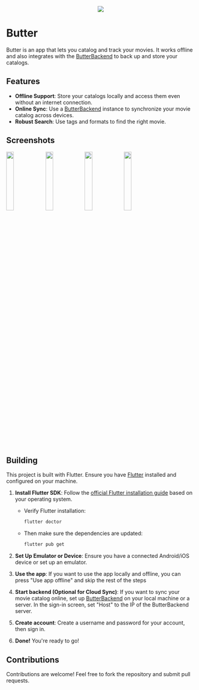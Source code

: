 <p align="center">
  <img src="https://github.com/user-attachments/assets/b5cad764-5562-466b-b8ee-6b5cb6ca5985" />
</p>

# Butter

Butter is an app that lets you catalog and track your movies. It works offline and also integrates with the [ButterBackend](https://github.com/CTNeptune/ButterBackend) to back up and store your catalogs.

## Features

- **Offline Support**: Store your catalogs locally and access them even without an internet connection.
- **Online Sync**: Use a [ButterBackend](https://github.com/CTNeptune/ButterBackend) instance to synchronize your movie catalog across devices.
- **Robust Search**: Use tags and formats to find the right movie.

## Screenshots
<img src="https://github.com/user-attachments/assets/afc157c8-6a8b-4c7c-9507-1b977abba587" width="20%" height="20%" />
<img src="https://github.com/user-attachments/assets/5d31d1f4-eb47-4b58-87a9-60869be55bd1" width="20%" height="20%" />
<img src="https://github.com/user-attachments/assets/fd3c2b57-29d5-416f-81bb-cc24b3611791" width="20%" height="20%" />
<img src="https://github.com/user-attachments/assets/8eba6737-1c41-4d27-a650-22c4528018cb" width="20%" height="20%" />

## Building

This project is built with Flutter. Ensure you have [Flutter](https://flutter.dev/docs/get-started/install) installed and configured on your machine.

1. **Install Flutter SDK**: Follow the [official Flutter installation guide](https://flutter.dev/docs/get-started/install) based on your operating system.
   
   - Verify Flutter installation:
     ```bash
     flutter doctor
     ```
   - Then make sure the dependencies are updated:
     ```bash
     flutter pub get
     ```
2. **Set Up Emulator or Device**: Ensure you have a connected Android/iOS device or set up an emulator.
3. **Use the app**: If you want to use the app locally and offline, you can press "Use app offline" and skip the rest of the steps
4. **Start backend (Optional for Cloud Sync)**: If you want to sync your movie catalog online, set up [ButterBackend](https://github.com/CTNeptune/ButterBackend) on your local machine or a server. In the sign-in screen, set "Host" to the IP of the ButterBackend server.
5. **Create account**: Create a username and password for your account, then sign in.
6. **Done!** You're ready to go!

## Contributions

Contributions are welcome! Feel free to fork the repository and submit pull requests.
